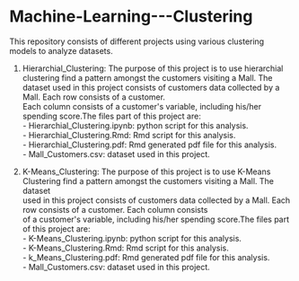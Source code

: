 # Machine-Learning---Clustering

This repository consists of different projects using various clustering models to analyze datasets.   

1. Hierarchial_Clustering: The purpose of this project is to use hierarchial clustering find a pattern amongst the customers visiting a Mall. 
                            The dataset used in this project consists of customers data collected by a Mall. Each row consists of a customer.   
                            Each column consists of a customer's variable, including his/her spending score.The files part of this project are:      
                            - Hierarchial_Clustering.ipynb: python script for this analysis.    
                            - Hierarchial_Clustering.Rmd: Rmd script for this analysis.    
                            - Hierarchial_Clustering.pdf: Rmd generated pdf file for this analysis.    
                            - Mall_Customers.csv: dataset used in this project.     

1. K-Means_Clustering: The purpose of this project is to use K-Means Clustering find a pattern amongst the customers visiting a Mall. The dataset   
                        used in this project consists of customers data collected by a Mall. Each row consists of a customer. Each column consists    
                        of a customer's variable, including his/her spending score.The files part of this project are:    
                        - K-Means_Clustering.ipynb: python script for this analysis.   
                        - K-Means_Clustering.Rmd: Rmd script for this analysis.   
                        - k_Means_Clustering.pdf: Rmd generated pdf file for this analysis.   
                        - Mall_Customers.csv: dataset used in this project.   
